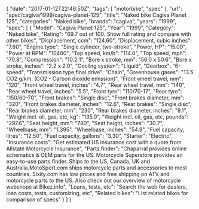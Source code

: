 {
    "date": "2017-01-12T22:46:50Z",
    "tags": [
        "motorbike",
        "spec"
    ],
    "url": "spec\/cagiva\/1999\/cagiva-planet-125",
    "title": "Naked bike Cagiva Planet 125",
    "categories": "Naked bike",
    "brands": "cagiva",
    "years": "1999",
    "spec": [
        {
            "Model": "Cagiva Planet 125",
            "Year": "1999",
            "Category": "Naked bike",
            "Rating": "69.7 out of 100. Show full rating and compare with other bikes",
            "Displacement, ccm": "124.60",
            "Displacement, cubic inches": "7.60",
            "Engine type": "Single cylinder, two-stroke",
            "Power, HP": "15.00",
            "Power at RPM": "10400",
            "Top speed, km\/h": "114.0",
            "Top speed, mph": "70.8",
            "Compression": "10.2:1",
            "Bore x stroke, mm": "56.0 x 50.6",
            "Bore x stroke, inches": "2.2 x 2.0",
            "Cooling system": "Liquid",
            "Gearbox": "6-speed",
            "Transmission type,final drive": "Chain",
            "Greenhouse gases": "13.5 CO2 g\/km. (CO2 - Carbon dioxide emission)",
            "Front wheel travel, mm": "120",
            "Front wheel travel, inches": "4.7",
            "Rear wheel travel, mm": "140",
            "Rear wheel travel, inches": "5.5",
            "Front tyre": "110\/70-17",
            "Rear tyre": "150\/60-70",
            "Front brakes": "Single disc",
            "Front brakes diameter, mm": "320",
            "Front brakes diameter, inches": "12.6",
            "Rear brakes": "Single disc",
            "Rear brakes diameter, mm": "230",
            "Rear brakes diameter, inches": "9.1",
            "Weight incl. oil, gas, etc, kg": "135.0",
            "Weight incl. oil, gas, etc, pounds": "297.6",
            "Seat height, mm": "780",
            "Seat height, inches": "30.7",
            "Wheelbase, mm": "1.395",
            "Wheelbase, inches": "54.9",
            "Fuel capacity, litres": "12.50",
            "Fuel capacity, gallons": "3.30",
            "Starter": "Electric",
            "Insurance costs": "Get estimated US insurance cost with a quote from Allstate Motorcycle Insurance",
            "Parts finder": "Chaparral provides online schematics & OEM parts for the US.   Motorcycle Superstore provides an easy-to-use parts finder. Ships to the US, Canada, UK and Australia.MotoSport.com ships motorcycle parts and accessories to most countries.    Sixity.com has low prices and free shipping on ATV and motorcycle parts to the US. Also check out our overview of motorcycle webshops at Bikez.info",
            "Loans, tests, etc": "Search the web for dealers, loan costs, tests, customizing, etc",
            "Related bikes": "List related bikes for comparison of specs"
        }
    ]
}